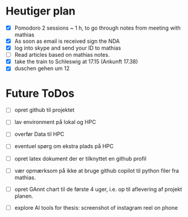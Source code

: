 
# Heutiger plan 
- [x] Pomodoro 2 sessions ~ 1 h, to go through notes from meeting with mathias
- [x] As soon as email is received sign the NDA
- [x] log into skype and send your ID to mathias
- [ ] Read articles based on mathias notes.
- [x] take the train to Schleswig at 17.15 (Ankunft 17.38)
- [x] duschen gehen um 12 

# Future ToDos
- [ ] opret github til projektet
- [ ] lav environment på lokal og HPC 
- [ ] overfør Data til HPC 
- [ ] eventuel spørg om ekstra plads på HPC 
- [ ] opret latex dokument der er tilknyttet en github profil 
- [ ] vær opmærksom på ikke at bruge github copilot til python filer fra mathias. 
- [ ] opret GAnnt chart til de første 4 uger, i.e. op til aflevering af projekt planen. 
- [ ] explore AI tools for thesis: screenshot of instagram reel on phone 

